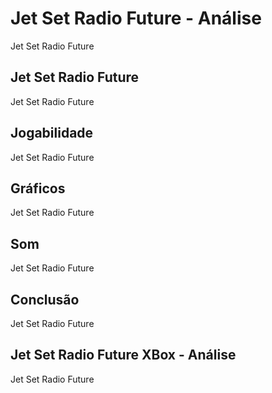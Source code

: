 ---
---

# Jet Set Radio Future - Análise

Jet Set Radio Future

## Jet Set Radio Future

Jet Set Radio Future

## Jogabilidade

Jet Set Radio Future

## Gráficos

Jet Set Radio Future

## Som

Jet Set Radio Future

## Conclusão

Jet Set Radio Future

## Jet Set Radio Future XBox - Análise

Jet Set Radio Future
